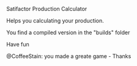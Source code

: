 Satifactor Production Calculator

Helps you calculating your production.

You find a compiled version in the "builds" folder

Have fun

@CoffeeStain: you made a greate game - Thanks